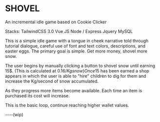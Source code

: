# SHOVEL
 An incremental idle game based on Cookie Clicker

Stacks:
TailwindCSS 3.0 
Vue JS
Node / Express
Jquery
MySQL

This is a simple idle game with a tongue in cheek narrative told through tutorial dialogue, careful use of font and text colors, descriptions, and easter eggs.
The primary goal is simple. Get more money, shovel more snow.

The user begins by manually clicking a button to shovel snow until earning 15$. (This is calculated at $0.16 / Kg snow)
Once 15$ has been earned a shop appears in which the user is able to "hire" children to dig for them and increase the Kg/second of snow accumulated.

As they progress more items become available.
Each time an item is purchased its cost will increase. 

This is the basic loop, continue reaching higher wallet values.


----(wip)
